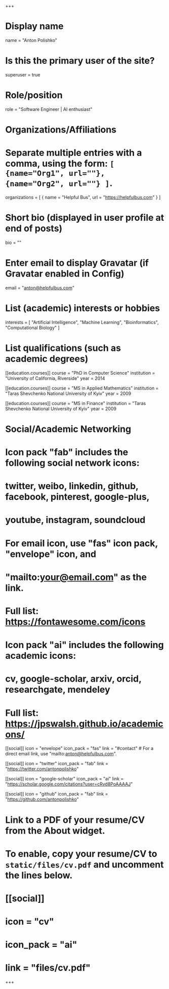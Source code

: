 +++
# Display name
name = "Anton Polishko"

# Is this the primary user of the site?
superuser = true

# Role/position
role = "Software Engineer | AI enthusiast"

# Organizations/Affiliations
#   Separate multiple entries with a comma, using the form: `[ {name="Org1", url=""}, {name="Org2", url=""} ]`.
organizations = [ { name = "Helpful Bus", url = "https://helpfulbus.com" } ]

# Short bio (displayed in user profile at end of posts)
bio = ""

# Enter email to display Gravatar (if Gravatar enabled in Config)
email = "anton@helpfulbus.com"

# List (academic) interests or hobbies
interests = [
  "Artificial Intelligence",
  "Machine Learning",
  "Bioinformatics",
  "Computational Biology"
]

# List qualifications (such as academic degrees)
[[education.courses]]
  course = "PhD in Computer Science"
  institution = "University of California, Riverside"
  year = 2014

[[education.courses]]
  course = "MS in Applied Mathematics"
  institution = "Taras Shevchenko National University of Kyiv"
  year = 2009

[[education.courses]]
  course = "MS in Finance"
  institution = "Taras Shevchenko National University of Kyiv"
  year = 2009

# Social/Academic Networking
#
# Icon pack "fab" includes the following social network icons:
#
#   twitter, weibo, linkedin, github, facebook, pinterest, google-plus,
#   youtube, instagram, soundcloud
#
#   For email icon, use "fas" icon pack, "envelope" icon, and
#   "mailto:your@email.com" as the link.
#
#   Full list: https://fontawesome.com/icons
#
# Icon pack "ai" includes the following academic icons:
#
#   cv, google-scholar, arxiv, orcid, researchgate, mendeley
#
#   Full list: https://jpswalsh.github.io/academicons/

[[social]]
  icon = "envelope"
  icon_pack = "fas"
  link = "#contact"  # For a direct email link, use "mailto:anton@helpfulbus.com".

[[social]]
  icon = "twitter"
  icon_pack = "fab"
  link = "https://twitter.com/antonpolishko"

[[social]]
  icon = "google-scholar"
  icon_pack = "ai"
  link = "https://scholar.google.com/citations?user=cRvd8PoAAAAJ"

[[social]]
  icon = "github"
  icon_pack = "fab"
  link = "https://github.com/antonpolishko"

# Link to a PDF of your resume/CV from the About widget.
# To enable, copy your resume/CV to `static/files/cv.pdf` and uncomment the lines below.
# [[social]]
#   icon = "cv"
#   icon_pack = "ai"
#   link = "files/cv.pdf"

+++
